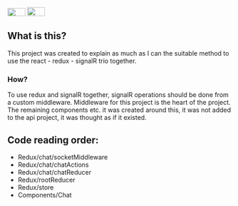 [<code><img height="18" width="40" src="https://raw.githubusercontent.com/hjnilsson/country-flags/master/svg/gb.svg"></code>](https://github.com/berkslv/react-redux-signalR/blob/master/README.md)
[<code><img height="20" width="40" src="https://raw.githubusercontent.com/hjnilsson/country-flags/master/svg/tr.svg"></code>](https://github.com/berkslv/react-redux-signalR/blob/master/README.tr.md)

## What is this?

This project was created to explain as much as I can the suitable method to use the react - redux - signalR trio together.
 
### How?
To use redux and signalR together, signalR operations should be done from a custom middleware. Middleware for this project is the heart of the project. The remaining components etc. it was created around this, it was not added to the api project, it was thought as if it existed.
 

## Code reading order:

 - Redux/chat/socketMiddleware
 - Redux/chat/chatActions
 - Redux/chat/chatReducer
 - Redux/rootReducer
 - Redux/store
 - Components/Chat
 
